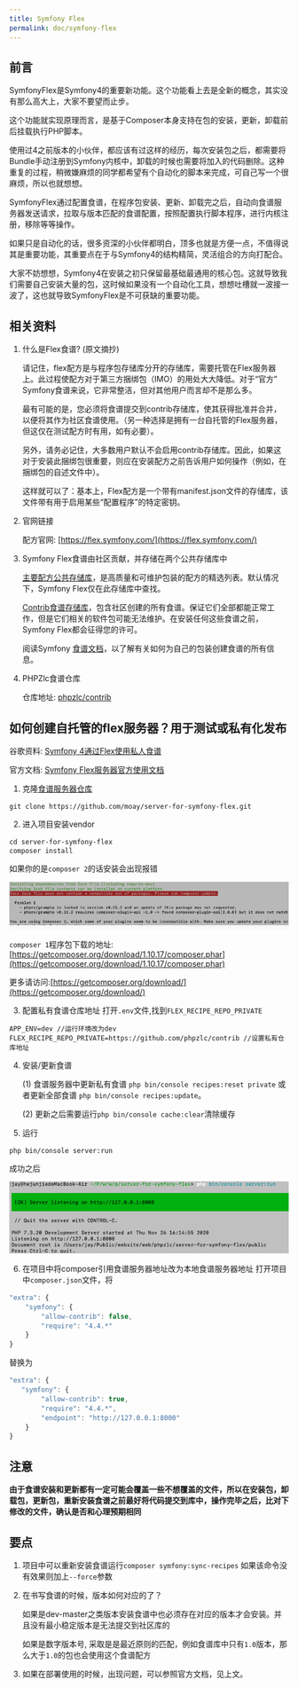 ```yaml
---
title: Symfony Flex
permalink: doc/symfony-flex
---
```


## 前言

SymfonyFlex是Symfony4的重要新功能。这个功能看上去是全新的概念，其实没有那么高大上，大家不要望而止步。

这个功能就实现原理而言，是基于Composer本身支持在包的安装，更新，卸载前后挂载执行PHP脚本。

使用过4之前版本的小伙伴，都应该有过这样的经历，每次安装包之后，都需要将Bundle手动注册到Symfony内核中，卸载的时候也需要将加入的代码删除。这种重复的过程，稍微嫌麻烦的同学都希望有个自动化的脚本来完成，可自己写一个很麻烦，所以也就想想。

SymfonyFlex通过配置食谱，在程序包安装、更新、卸载完之后，自动向食谱服务器发送请求，拉取与版本匹配的食谱配置，按照配置执行脚本程序，进行内核注册，移除等等操作。

如果只是自动化的话，很多资深的小伙伴都明白，顶多也就是方便一点，不值得说其是重要功能，其重要点在于与Symfony4的结构精简，灵活组合的方向打配合。

大家不妨想想，Symfony4在安装之初只保留最基础最通用的核心包。这就导致我们需要自己安装大量的包，这时候如果没有一个自动化工具，想想吐槽就一波接一波了，这也就导致SymfonyFlex是不可获缺的重要功能。

## 相关资料

1. 什么是Flex食谱? (原文摘抄)
     
     请记住，flex配方是与程序包存储库分开的存储库，需要托管在Flex服务器上。此过程使配方对于第三方捆绑包（IMO）的用处大大降低。对于“官方” Symfony食谱来说，它非常整洁，但对其他用户而言却不是那么多。
     
     最有可能的是，您必须将食谱提交到contrib存储库，使其获得批准并合并，以便将其作为社区食谱使用。（另一种选择是拥有一台自托管的Flex服务器，但这仅在测试配方时有用，如有必要）。
     
     另外，请务必记住，大多数用户默认不会启用contrib存储库。因此，如果这对于安装此捆绑包很重要，则应在安装配方之前告诉用户如何操作（例如，在捆绑包的自述文件中）。
     
     这样就可以了：基本上，Flex配方是一个带有manifest.json文件的存储库，该文件带有用于启用某些“配置程序”的特定密钥。
     
2. 官网链接

     配方官网: [https://flex.symfony.com/](https://flex.symfony.com/)    
   
3. Symfony Flex食谱由社区贡献，并存储在两个公共存储库中
   
     [主要配方公共存储库](https://github.com/symfony/recipes)，是高质量和可维护包装的配方的精选列表。默认情况下，Symfony Flex仅在此存储库中查找。
 
     [Contrib食谱存储库](https://github.com/symfony/recipes-contrib)，包含社区创建的所有食谱。保证它们全部都能正常工作，但是它们相关的软件包可能无法维护。在安装任何这些食谱之前，Symfony Flex都会征得您的许可。
      
     阅读Symfony [食谱文档](https://github.com/symfony/recipes/blob/master/README.rst)，以了解有关如何为自己的包装创建食谱的所有信息。

4. PHPZlc食谱仓库
   
   仓库地址: [phpzlc/contrib](https://github.com/phpzlc/contrib)

## 如何创建自托管的flex服务器？用于测试或私有化发布 
   
谷歌资料: [Symfony 4通过Flex使用私人食谱](https://blog.mayflower.de/6851-symfony-4-flex-private-recipes.html)

官方文档: [Symfony Flex服务器官方使用文档](https://server-for-symfony-flex.readthedocs.io/en/latest/)
   
1. 克隆[食谱服务器仓库](https://github.com/moay/server-for-symfony-flex)
```shell
git clone https://github.com/moay/server-for-symfony-flex.git
```

2. 进入项目安装vendor
```shell
cd server-for-symfony-flex
composer install
```
   如果你的是`composer 2`的话安装会出现报错
   
   ![compsoer2-error.png](/assets/posts/composer2-error.png)
  
   `composer 1`程序包下载的地址:[https://getcomposer.org/download/1.10.17/composer.phar](https://getcomposer.org/download/1.10.17/composer.phar)
    
   更多请访问:[https://getcomposer.org/download/](https://getcomposer.org/download/)

3. 配置私有食谱仓库地址
   打开`.env`文件,找到`FLEX_RECIPE_REPO_PRIVATE`
```text
APP_ENV=dev //运行环境改为dev
FLEX_RECIPE_REPO_PRIVATE=https://github.com/phpzlc/contrib //设置私有仓库地址
```

4. 安装/更新食谱
    
   (1) 食谱服务器中更新私有食谱 `php bin/console recipes:reset private` 或者更新全部食谱 `php bin/console recipes:update`。
    
   (2) 更新之后需要运行`php bin/console cache:clear`清除缓存
   
5. 运行
```shell
php bin/console server:run
```
   成功之后
   
   ![server_run.png](/assets/posts/server_run.png)
  
6. 在项目中将composer引用食谱服务器地址改为本地食谱服务器地址
   打开项目中`composer.json`文件，将
```js
"extra": {
    "symfony": {
        "allow-contrib": false,
        "require": "4.4.*"
    }
}
```
   替换为
```js
"extra": {
   "symfony": {
        "allow-contrib": true,
        "require": "4.4.*",
        "endpoint": "http://127.0.0.1:8000"
    }
}
```

## 注意

   **由于食谱安装和更新都有一定可能会覆盖一些不想覆盖的文件，所以在安装包，卸载包，更新包，重新安装食谱之前最好将代码提交到库中，操作完毕之后，比对下修改的文件，确认是否和心理预期相同**

## 要点

1. 项目中可以重新安装食谱运行`composer symfony:sync-recipes` 如果该命令没有效果则加上`--force`参数

2. 在书写食谱的时候，版本如何对应的了？

    如果是dev-master之类版本安装食谱中也必须存在对应的版本才会安装。并且没有最小稳定版本是无法提交到社区库的
    
    如果是数字版本号, 采取是是最近原则的匹配，例如食谱库中只有`1.0`版本，那么大于`1.0`的包也会使用这个食谱配方

3. 如果在部署使用的时候，出现问题，可以参照官方文档，见上文。
